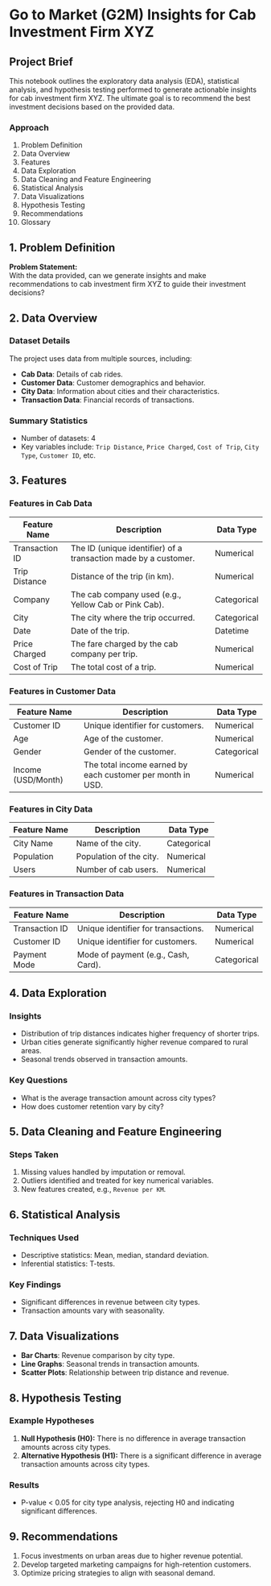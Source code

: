 # Go to Market (G2M) Insights for Cab Investment Firm XYZ

## Project Brief

This notebook outlines the exploratory data analysis (EDA), statistical analysis, and hypothesis testing performed to generate actionable insights for cab investment firm XYZ. The ultimate goal is to recommend the best investment decisions based on the provided data.

### Approach

1. Problem Definition
2. Data Overview
3. Features
4. Data Exploration
5. Data Cleaning and Feature Engineering
6. Statistical Analysis
7. Data Visualizations
8. Hypothesis Testing
9. Recommendations
10. Glossary

## 1. Problem Definition

**Problem Statement:**  
With the data provided, can we generate insights and make recommendations to cab investment firm XYZ to guide their investment decisions?

## 2. Data Overview

### Dataset Details

The project uses data from multiple sources, including:

- **Cab Data**: Details of cab rides.
- **Customer Data**: Customer demographics and behavior.
- **City Data**: Information about cities and their characteristics.
- **Transaction Data**: Financial records of transactions.

### Summary Statistics

- Number of datasets: 4
- Key variables include: `Trip Distance`, `Price Charged`, `Cost of Trip`, `City Type`, `Customer ID`, etc.

## 3. Features

### Features in Cab Data
| Feature Name    | Description                                                                 | Data Type   |
|-----------------|-----------------------------------------------------------------------------|-------------|
| Transaction ID  | The ID (unique identifier) of a transaction made by a customer.            | Numerical   |
| Trip Distance   | Distance of the trip (in km).                                              | Numerical   |
| Company         | The cab company used (e.g., Yellow Cab or Pink Cab).                       | Categorical |
| City            | The city where the trip occurred.                                          | Categorical |
| Date            | Date of the trip.                                                         | Datetime    |
| Price Charged   | The fare charged by the cab company per trip.                              | Numerical   |
| Cost of Trip    | The total cost of a trip.                                                 | Numerical   |

### Features in Customer Data
| Feature Name    | Description                                      | Data Type   |
|-----------------|--------------------------------------------------|-------------|
| Customer ID     | Unique identifier for customers.                 | Numerical   |
| Age             | Age of the customer.                             | Numerical   |
| Gender          | Gender of the customer.                          | Categorical |
| Income (USD/Month) | The total income earned by each customer per month in USD. | Numerical   |

### Features in City Data
| Feature Name    | Description                                      | Data Type   |
|-----------------|--------------------------------------------------|-------------|
| City Name       | Name of the city.                                | Categorical |
| Population      | Population of the city.                          | Numerical   |
| Users           | Number of cab users.                             | Numerical   |

### Features in Transaction Data
| Feature Name    | Description                                      | Data Type   |
|-----------------|--------------------------------------------------|-------------|
| Transaction ID  | Unique identifier for transactions.              | Numerical   |
| Customer ID     | Unique identifier for customers.                 | Numerical   |
| Payment Mode    | Mode of payment (e.g., Cash, Card).              | Categorical |

## 4. Data Exploration

### Insights

- Distribution of trip distances indicates higher frequency of shorter trips.
- Urban cities generate significantly higher revenue compared to rural areas.
- Seasonal trends observed in transaction amounts.

### Key Questions

- What is the average transaction amount across city types?
- How does customer retention vary by city?

## 5. Data Cleaning and Feature Engineering

### Steps Taken

1. Missing values handled by imputation or removal.
2. Outliers identified and treated for key numerical variables.
3. New features created, e.g., `Revenue per KM`.

## 6. Statistical Analysis

### Techniques Used

- Descriptive statistics: Mean, median, standard deviation.
- Inferential statistics: T-tests.

### Key Findings

- Significant differences in revenue between city types.
- Transaction amounts vary with seasonality.

## 7. Data Visualizations

- **Bar Charts**: Revenue comparison by city type.
- **Line Graphs**: Seasonal trends in transaction amounts.
- **Scatter Plots**: Relationship between trip distance and revenue.

## 8. Hypothesis Testing

### Example Hypotheses

1. **Null Hypothesis (H0):** There is no difference in average transaction amounts across city types.
2. **Alternative Hypothesis (H1):** There is a significant difference in average transaction amounts across city types.

### Results

- P-value < 0.05 for city type analysis, rejecting H0 and indicating significant differences.

## 9. Recommendations

1. Focus investments on urban areas due to higher revenue potential.
2. Develop targeted marketing campaigns for high-retention customers.
3. Optimize pricing strategies to align with seasonal demand.
```
